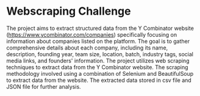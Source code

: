 # Webscraping Challenge
The project aims to extract structured data from the Y Combinator website (https://www.ycombinator.com/companies) specifically focusing on information about companies listed on the platform. The goal is to gather comprehensive details about each company, including its name, description, founding year, team size, location, batch, industry tags, social media links, and founders' information. The project utilizes web scraping techniques to extract data from the Y Combinator website. The scraping methodology involved using a combination of Selenium and BeautifulSoup to extract data from the website. The extracted data stored in csv file and JSON file for further analysis.

